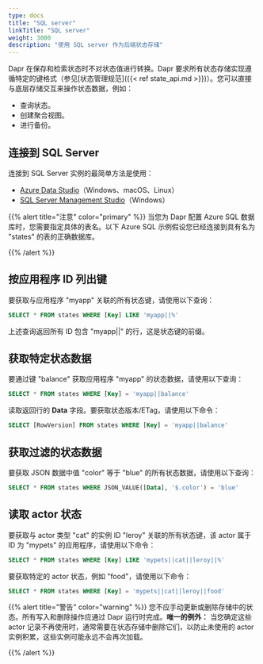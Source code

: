 ```yaml
---
type: docs
title: "SQL server"
linkTitle: "SQL server"
weight: 3000
description: "使用 SQL server 作为后端状态存储"
---
```


Dapr 在保存和检索状态时不对状态值进行转换。Dapr 要求所有状态存储实现遵循特定的键格式（参见[状态管理规范]({{< ref state_api.md >}})）。您可以直接与底层存储交互来操作状态数据，例如：

- 查询状态。
- 创建聚合视图。
- 进行备份。

## 连接到 SQL Server

连接到 SQL Server 实例的最简单方法是使用：

- [Azure Data Studio](https://docs.microsoft.com/sql/azure-data-studio/download-azure-data-studio)（Windows、macOS、Linux）
- [SQL Server Management Studio](https://docs.microsoft.com/sql/ssms/download-sql-server-management-studio-ssms)（Windows）

{{% alert title="注意" color="primary" %}}
当您为 Dapr 配置 Azure SQL 数据库时，您需要指定具体的表名。以下 Azure SQL 示例假设您已经连接到具有名为 "states" 的表的正确数据库。

{{% /alert %}}

## 按应用程序 ID 列出键

要获取与应用程序 "myapp" 关联的所有状态键，请使用以下查询：

```sql
SELECT * FROM states WHERE [Key] LIKE 'myapp||%'
```

上述查询返回所有 ID 包含 "myapp||" 的行，这是状态键的前缀。

## 获取特定状态数据

要通过键 "balance" 获取应用程序 "myapp" 的状态数据，请使用以下查询：

```sql
SELECT * FROM states WHERE [Key] = 'myapp||balance'
```

读取返回行的 **Data** 字段。要获取状态版本/ETag，请使用以下命令：

```sql
SELECT [RowVersion] FROM states WHERE [Key] = 'myapp||balance'
```

## 获取过滤的状态数据

要获取 JSON 数据中值 "color" 等于 "blue" 的所有状态数据，请使用以下查询：

```sql
SELECT * FROM states WHERE JSON_VALUE([Data], '$.color') = 'blue'
```

## 读取 actor 状态

要获取与 actor 类型 "cat" 的实例 ID "leroy" 关联的所有状态键，该 actor 属于 ID 为 "mypets" 的应用程序，请使用以下命令：

```sql
SELECT * FROM states WHERE [Key] LIKE 'mypets||cat||leroy||%'
```

要获取特定的 actor 状态，例如 "food"，请使用以下命令：

```sql
SELECT * FROM states WHERE [Key] = 'mypets||cat||leroy||food'
```

{{% alert title="警告" color="warning" %}}
您不应手动更新或删除存储中的状态。所有写入和删除操作应通过 Dapr 运行时完成。**唯一的例外：** 当您确定这些 actor 记录不再使用时，通常需要在状态存储中删除它们，以防止未使用的 actor 实例积累，这些实例可能永远不会再次加载。

{{% /alert %}}